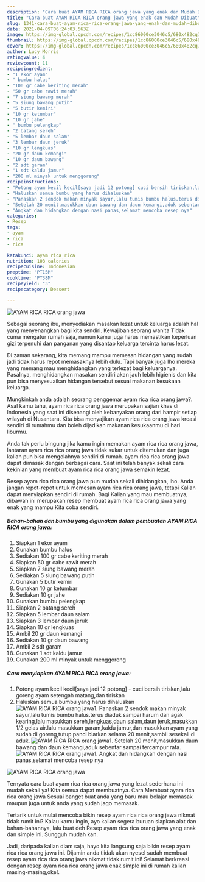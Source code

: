 ```yaml
---
description: "Cara buat AYAM RICA RICA orang jawa yang enak dan Mudah Dibuat"
title: "Cara buat AYAM RICA RICA orang jawa yang enak dan Mudah Dibuat"
slug: 1341-cara-buat-ayam-rica-rica-orang-jawa-yang-enak-dan-mudah-dibuat
date: 2021-04-09T06:24:03.563Z
image: https://img-global.cpcdn.com/recipes/1cc86000ce3046c5/680x482cq70/ayam-rica-rica-orang-jawa-foto-resep-utama.jpg
thumbnail: https://img-global.cpcdn.com/recipes/1cc86000ce3046c5/680x482cq70/ayam-rica-rica-orang-jawa-foto-resep-utama.jpg
cover: https://img-global.cpcdn.com/recipes/1cc86000ce3046c5/680x482cq70/ayam-rica-rica-orang-jawa-foto-resep-utama.jpg
author: Lucy Morris
ratingvalue: 4
reviewcount: 11
recipeingredient:
- "1 ekor ayam"
- " bumbu halus"
- "100 gr cabe keriting merah"
- "50 gr cabe rawit merah"
- "7 siung bawang merah"
- "5 siung bawang putih"
- "5 butir kemiri"
- "10 gr ketumbar"
- "10 gr jahe"
- " bumbu pelengkap"
- "2 batang sereh"
- "5 lembar daun salam"
- "3 lembar daun jeruk"
- "10 gr lengkuas"
- "20 gr daun kemangi"
- "10 gr daun bawang"
- "2 sdt garam"
- "1 sdt kaldu jamur"
- "200 ml minyak untuk menggoreng"
recipeinstructions:
- "Potong ayam kecil kecil[saya jadi 12 potong] cuci bersih tiriskan,lalu goreng ayam setengah matang,dan tiriskan"
- "Haluskan semua bumbu yang harus dihaluskan"
- "Panaskan 2 sendok makan minyak sayur,lalu tumis bumbu halus.terus diaduk sampai harum dan agak kearing,lalu masukkan sereh,lengkuas,daun salam,daun jeruk,masukkan 1/2 gelas air.lalu masukkan garam,kaldu jamur,dan masukkan ayam yang sudah di goreng,tutup panci biarkan selama 20 menit,sambil sesekali di aduk."
- "Setelah 20 menit,masukkan daun bawang dan daun kemangi,aduk sebentar sampai tercampur rata."
- "Angkat dan hidangkan dengan nasi panas,selamat mencoba resep nya"
categories:
- Resep
tags:
- ayam
- rica
- rica

katakunci: ayam rica rica 
nutrition: 108 calories
recipecuisine: Indonesian
preptime: "PT15M"
cooktime: "PT38M"
recipeyield: "3"
recipecategory: Dessert

---
```



![AYAM RICA RICA orang jawa](https://img-global.cpcdn.com/recipes/1cc86000ce3046c5/680x482cq70/ayam-rica-rica-orang-jawa-foto-resep-utama.jpg)

Sebagai seorang ibu, menyediakan masakan lezat untuk keluarga adalah hal yang menyenangkan bagi kita sendiri. Kewajiban seorang  wanita Tidak cuma mengatur rumah saja, namun kamu juga harus memastikan keperluan gizi terpenuhi dan panganan yang disantap keluarga tercinta harus lezat.

Di zaman  sekarang, kita memang mampu memesan hidangan yang sudah jadi tidak harus repot memasaknya lebih dulu. Tapi banyak juga lho mereka yang memang mau menghidangkan yang terlezat bagi keluarganya. Pasalnya, menghidangkan masakan sendiri akan jauh lebih higienis dan kita pun bisa menyesuaikan hidangan tersebut sesuai makanan kesukaan keluarga. 



Mungkinkah anda adalah seorang penggemar ayam rica rica orang jawa?. Asal kamu tahu, ayam rica rica orang jawa merupakan sajian khas di Indonesia yang saat ini disenangi oleh kebanyakan orang dari hampir setiap wilayah di Nusantara. Kita bisa menyajikan ayam rica rica orang jawa kreasi sendiri di rumahmu dan boleh dijadikan makanan kesukaanmu di hari liburmu.

Anda tak perlu bingung jika kamu ingin memakan ayam rica rica orang jawa, lantaran ayam rica rica orang jawa tidak sukar untuk ditemukan dan juga kalian pun bisa mengolahnya sendiri di rumah. ayam rica rica orang jawa dapat dimasak dengan berbagai cara. Saat ini telah banyak sekali cara kekinian yang membuat ayam rica rica orang jawa semakin lezat.

Resep ayam rica rica orang jawa pun mudah sekali dihidangkan, lho. Anda jangan repot-repot untuk memesan ayam rica rica orang jawa, tetapi Kalian dapat menyiapkan sendiri di rumah. Bagi Kalian yang mau membuatnya, dibawah ini merupakan resep membuat ayam rica rica orang jawa yang enak yang mampu Kita coba sendiri.

<!--inarticleads1-->

##### Bahan-bahan dan bumbu yang digunakan dalam pembuatan AYAM RICA RICA orang jawa:

1. Siapkan 1 ekor ayam
1. Gunakan  bumbu halus
1. Sediakan 100 gr cabe keriting merah
1. Siapkan 50 gr cabe rawit merah
1. Siapkan 7 siung bawang merah
1. Sediakan 5 siung bawang putih
1. Gunakan 5 butir kemiri
1. Gunakan 10 gr ketumbar
1. Sediakan 10 gr jahe
1. Gunakan  bumbu pelengkap
1. Siapkan 2 batang sereh
1. Siapkan 5 lembar daun salam
1. Siapkan 3 lembar daun jeruk
1. Siapkan 10 gr lengkuas
1. Ambil 20 gr daun kemangi
1. Sediakan 10 gr daun bawang
1. Ambil 2 sdt garam
1. Gunakan 1 sdt kaldu jamur
1. Gunakan 200 ml minyak untuk menggoreng




<!--inarticleads2-->

##### Cara menyiapkan AYAM RICA RICA orang jawa:

1. Potong ayam kecil kecil[saya jadi 12 potong] - cuci bersih tiriskan,lalu goreng ayam setengah matang,dan tiriskan
1. Haluskan semua bumbu yang harus dihaluskan
<img src="//assets-global.cpcdn.com/assets/icons/button_play-2c75c40dde080a61004c1f40b05d8f140eaff45d7e9e6481dc71c63d2e7c4909.png" alt="AYAM RICA RICA orang jawa">1. Panaskan 2 sendok makan minyak sayur,lalu tumis bumbu halus.terus diaduk sampai harum dan agak kearing,lalu masukkan sereh,lengkuas,daun salam,daun jeruk,masukkan 1/2 gelas air.lalu masukkan garam,kaldu jamur,dan masukkan ayam yang sudah di goreng,tutup panci biarkan selama 20 menit,sambil sesekali di aduk.
<img src="//assets-global.cpcdn.com/assets/icons/button_play-2c75c40dde080a61004c1f40b05d8f140eaff45d7e9e6481dc71c63d2e7c4909.png" alt="AYAM RICA RICA orang jawa">1. Setelah 20 menit,masukkan daun bawang dan daun kemangi,aduk sebentar sampai tercampur rata.
<img src="//assets-global.cpcdn.com/assets/icons/button_play-2c75c40dde080a61004c1f40b05d8f140eaff45d7e9e6481dc71c63d2e7c4909.png" alt="AYAM RICA RICA orang jawa">1. Angkat dan hidangkan dengan nasi panas,selamat mencoba resep nya
<img src="//assets-global.cpcdn.com/assets/icons/button_play-2c75c40dde080a61004c1f40b05d8f140eaff45d7e9e6481dc71c63d2e7c4909.png" alt="AYAM RICA RICA orang jawa">



Ternyata cara buat ayam rica rica orang jawa yang lezat sederhana ini mudah sekali ya! Kita semua dapat membuatnya. Cara Membuat ayam rica rica orang jawa Sesuai banget buat anda yang baru mau belajar memasak maupun juga untuk anda yang sudah jago memasak.

Tertarik untuk mulai mencoba bikin resep ayam rica rica orang jawa nikmat tidak rumit ini? Kalau kamu ingin, ayo kalian segera buruan siapkan alat dan bahan-bahannya, lalu buat deh Resep ayam rica rica orang jawa yang enak dan simple ini. Sungguh mudah kan. 

Jadi, daripada kalian diam saja, hayo kita langsung saja bikin resep ayam rica rica orang jawa ini. Dijamin anda tiidak akan nyesel sudah membuat resep ayam rica rica orang jawa nikmat tidak rumit ini! Selamat berkreasi dengan resep ayam rica rica orang jawa enak simple ini di rumah kalian masing-masing,oke!.

